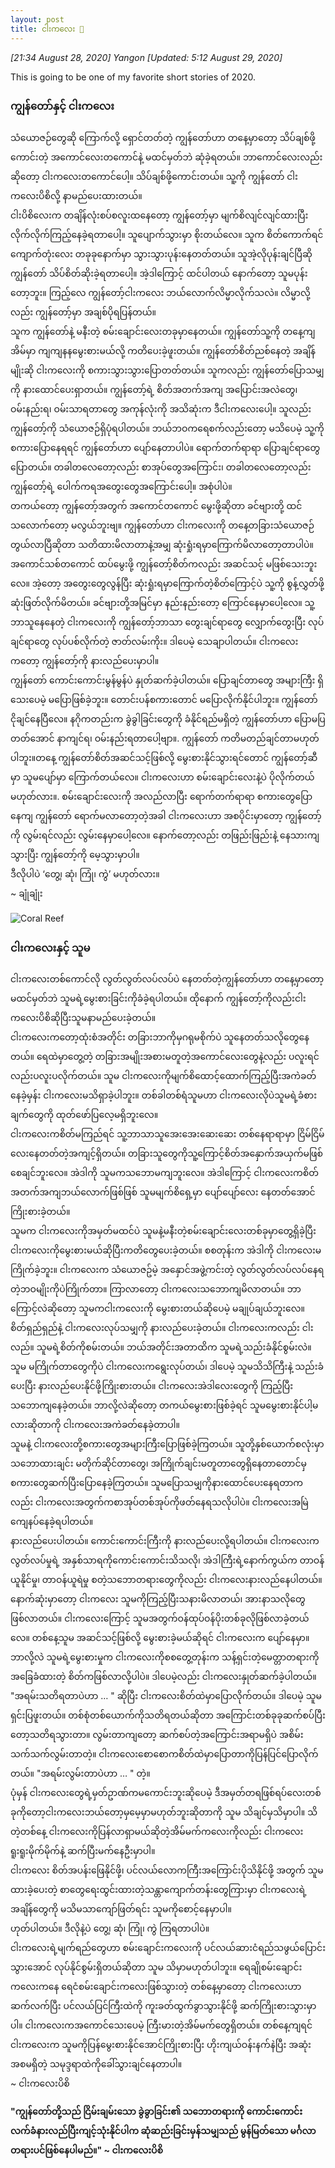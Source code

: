 ```yaml
---
layout: post
title: ငါးကလေး 🐠
---
```


*[21:34 August 28, 2020] Yangon [Updated: 5:12 August 29, 2020]* 

This is going to be one of my favorite short stories of 2020.  

### ကျွန်တော်နှင့် ငါးကလေး  

သံယောဇဉ်တွေဆို ကြောက်လို့ ရှောင်တတ်တဲ့ ကျွန်တော်ဟာ တနေ့မှာတော့ သိပ်ချစ်ဖို့ကောင်းတဲ့ အကောင်လေးတကောင်နဲ့ မထင်မှတ်ဘဲ ဆုံခဲ့ရတယ်။ ဘာကောင်လေးလည်းဆိုတော့ ငါးကလေးတကောင်ပေါ့။ သိပ်ချစ်ဖို့ကောင်းတယ်။ သူ့ကို ကျွန်တော် ငါးကလေးပိစိလို့ နာမည်ပေးထားတယ်။  
ငါးပိစိလေးက တချိန်လုံးစပ်စလူးထနေတော့ ကျွန်တော့်မှာ မျက်စိလျင်လျင်ထားပြီး လိုက်လိုက်ကြည့်နေခဲ့ရတာပေါ့။ သူပျောက်သွားမှာ စိုးတယ်လေ။ သူက စိတ်ကောက်ရင် ကျောက်တုံးလေး တခုခုနောက်မှာ သွားသွားပုန်းနေတတ်တယ်။ သူအဲ့လိုပုန်းချင်ပြီဆို ကျွန်တော် သိပ်စိတ်ဆိုးခဲ့ရတာပေါ့။  အဲ့ဒါကြောင့် ထင်ပါတယ် နောက်တော့ သူမပုန်းတော့ဘူး။ ကြည့်လေ ကျွန်တော့်ငါးကလေး ဘယ်လောက်လိမ္မာလိုက်သလဲ။ လိမ္မာလို့လည်း ကျွန်တော့်မှာ အချစ်ပိုရပြန်တယ်။  
သူက ကျွန်တော်နဲ့ မနီးတဲ့ စမ်းချောင်းလေးတခုမှာနေတယ်။ ကျွန်တော်သူ့ကို တနေ့ကျ အိမ်မှာ ကျကျနနမွေးစားမယ်လို့ ကတိပေးခဲ့ဖူးတယ်။ ကျွန်တော်စိတ်ညစ်နေတဲ့ အချိန်မျိုးဆို ငါးကလေးကို စကားသွားသွားပြောတတ်တယ်။ သူကလည်း ကျွန်တော်ပြောသမျှကို နားထောင်ပေးရှာတယ်။ ကျွန်တော့်ရဲ့ စိတ်အတက်အကျ အပြောင်းအလဲတွေ၊ ဝမ်းနည်းရ၊ ဝမ်းသာရတာတွေ အကုန်လုံးကို အသိဆုံးက ဒီငါးကလေးပေါ့။ သူလည်း ကျွန်တော့်ကို သံယောဇဉ်ရှိပုံရပါတယ်။ ဘယ်ဘဝကရေစက်လည်းတော့ မသိပေမဲ့ သူ့ကို စကားပြောနေရရင် ကျွန်တော်ဟာ ပျော်နေတာပါပဲ။ ရောက်တက်ရာရာ ပြောချင်ရာတွေပြောတယ်။ တခါတလေတော့လည်း စာအုပ်တွေအကြောင်း၊ တခါတလေတော့လည်း ကျွန်တော့်ရဲ့ ပေါက်ကရအတွေးတွေအကြောင်းပေါ့။ အစုံပါပဲ။  
တကယ်တော့ ကျွန်တော့်အတွက် အကောင်တကောင် မွေးဖို့ဆိုတာ ခင်ဗျားတို့ ထင်သလောက်တော့ မလွယ်ဘူးဗျ။ ကျွန်တော်ဟာ ငါးကလေးကို တနေ့တခြားသံယောဇဉ်တွယ်လာပြီဆိုတာ သတိထားမိလာတာနဲ့အမျှ ဆုံးရှုံးရမှာကြောက်မိလာတော့တာပါပဲ။ အကောင်သစ်တကောင် ထပ်မွေးဖို့ ကျွန်တော့်စိတ်ကလည်း အဆင်သင့် မဖြစ်သေးဘူးလေ။ အဲ့တော့ အတွေးတွေလွန်ပြီး ဆုံးရှုံးရမှာကြောက်တဲ့စိတ်ကြောင့်ပဲ သူ့ကို စွန့်လွှတ်ဖို့ ဆုံးဖြတ်လိုက်မိတယ်။ ခင်ဗျားတို့အမြင်မှာ နည်းနည်းတော့ ကြောင်နေမှာပေါ့လေ။ သူ့ဘာသူနေနေတဲ့ ငါးကလေးကို ကျွန်တော့်ဘာသာ တွေးချင်ရာတွေ လျှောက်တွေးပြီး လုပ်ချင်ရာတွေ လုပ်ပစ်လိုက်တဲ့ ဇာတ်လမ်းကိုး။ ဒါပေမဲ့ သေချာပါတယ်။ ငါးကလေးကတော့ ကျွန်တော့်ကို နားလည်ပေးမှာပါ။  
ကျွန်တော် ကောင်းကောင်းမွန်မွန်ပဲ နှုတ်ဆက်ခဲ့ပါတယ်။ ပြောချင်တာတွေ အများကြီး ရှိသေးပေမဲ့ မပြောဖြစ်ခဲ့ဘူး။ တောင်းပန်စကားတောင် မပြောလိုက်နိုင်ပါဘူး။ ကျွန်တော် ငိုချင်နေပြီလေ။ နဂိုကတည်းက ခွဲခွါခြင်းတွေကို ခံနိုင်ရည်မရှိတဲ့ ကျွန်တော်ဟာ ပြောမပြတတ်အောင် နာကျင်ရ၊ ဝမ်းနည်းရတာပေါ့ဗျာ။. 
ကျွန်တော် ကတိမတည်ချင်တာမဟုတ်ပါဘူး။တနေ့ ကျွန်တော်စိတ်အဆင်သင့်ဖြစ်လို့ မွေးစားနိုင်သွားရင်တောင် ကျွန်တော့်ဆီမှာ သူမပျော်မှာ ကြောက်တယ်လေ။ ငါးကလေးဟာ စမ်းချောင်းလေးနဲ့ပဲ ပိုလိုက်တယ်မဟုတ်လား။. 
စမ်းချောင်းလေးကို အလည်လာပြီး ရောက်တက်ရာရာ စကားတွေပြောနေကျ ကျွန်တော် ရောက်မလာတော့တဲ့အခါ ငါးကလေးဟာ အစပိုင်းမှာတော့ ကျွန်တော့်ကို လွမ်းရင်လည်း လွမ်းနေမှာပေါ့လေ။ နောက်တော့လည်း တဖြည်းဖြည်းနဲ့ နေသားကျသွားပြီး ကျွန်တော့်ကို မေ့သွားမှာပါ။  
ဒီလိုပါပဲ ‘တွေ့၊ ဆုံ၊ ကြုံ၊ ကွဲ’ မဟုတ်လား။  
~ ချုံချုံး 

![Coral Reef](https://lh3.googleusercontent.com/pw/ACtC-3eiosuXAqRdeWtZbTXYJCyuDqmKUi3P6XiY_BONr6CDtzfeTDBRO6C9bWYG68n_4wI6bqcI6MsaeT5sD6viblxV4u29s1nOJRrS35zYrSNhDBtlbowce3lvK8RsJWzPJ-qWKJKeYX6lGmMdPnWddHD0Og=w500-no?authuser=0)

### ငါးကလေးနှင့် သူမ  

ငါးကလေးတစ်ကောင်လို လွတ်လွတ်လပ်လပ်ပဲ နေတတ်တဲ့ကျွန်တော်ဟာ တနေ့မှာတော့ မထင်မှတ်ဘဲ သူမရဲ့မွေးစားခြင်းကိုခံခဲ့ရပါတယ်။ ထိုနောက် ကျွန်တော့်ကိုလည်းငါးကလေးပိစိဆိုပြီးသူမနာမည်ပေးခဲ့တယ်။  
ငါးကလေးကတော့ထုံးစံအတိုင်း တခြားဘာကိုမှဂရုမစိုက်ပဲ သူနေတတ်သလိုတွေနေတယ်။ ရေထဲမှာတွေ့တဲ့ တခြားအမျိုးအစားမတူတဲ့အကောင်လေးတွေနဲ့လည်း ပလူးရင်လည်းပလူးပလိုက်တယ်။ သူမ ငါးကလေးကိုမျက်စိထောင့်ထောက်ကြည့်ပြီးအကဲခတ်နေခဲ့မှန်း ငါးကလေးမသိရှာခဲ့ပါဘူး။ တစ်ခါတစ်ရံသူမဟာ ငါးကလေးလိုပဲသူမရဲ့ခံစားချက်တွေကို ထုတ်ဖော်ပြလေ့မရှိဘူးလေ။  
ငါးကလေးကစိတ်မကြည်ရင် သူ့ဘာသာသူအေးအေးဆေးဆေး တစ်နေရာရာမှာ ငြိမ်ငြိမ်လေးနေတတ်တဲ့အကျင့်ရှိတယ်။ တခြားသူတွေကိုသူ့ကြောင့်စိတ်အနှောက်အယှက်မဖြစ်စေချင်ဘူးလေ။ အဲဒါကို သူမကသဘောမကျဘူးလေ။ အဲဒါကြောင့် ငါးကလေးကစိတ်အတက်အကျဘယ်လောက်ဖြစ်ဖြစ် သူမမျက်စိရှေ့မှာ ပျော်ပျော်လေး နေတတ်အောင် ကြိုးစားခဲ့တယ်။  
သူမက ငါးကလေးကိုအမှတ်မထင်ပဲ သူမနဲ့မနီးတဲ့စမ်းချောင်းလေးတစ်ခုမှာတွေ့ရှိခဲ့ပြီး ငါးကလေးကိုမွေးစားမယ်ဆိုပြီးကတိတွေပေးခဲ့တယ်။ စစတုန်းက အဲဒါကို ငါးကလေးမကြိုက်ခဲ့ဘူး။ ငါးကလေးက သံယောဇဥ်မဲ့ အနှောင်အဖွဲ့ကင်းတဲ့ လွတ်လွတ်လပ်လပ်နေရတဲ့ဘဝမျိုးကိုပဲကြိုက်တာ။ ကြာလာတော့ ငါးကလေးသဘောကျမိလာတယ်။ ဘာကြောင့်လဲဆိုတော့ သူမကငါးကလေးကို မွေးစားတယ်ဆိုပေမဲ့ မချုပ်ချယ်ဘူးလေ။ စိတ်ရှည်ရှည်နဲ့ ငါးကလေးလုပ်သမျှကို နားလည်ပေးခဲ့တယ်။ ငါးကလေးကလည်း ငါးလည်။ သူမရဲ့စိတ်ကိုစမ်းတယ်။ ဘယ်အတိုင်းအတာထိက သူမရဲ့သည်းခံနိုင်စွမ်းလဲ။ သူမ မကြိုက်တာတွေကိုပဲ ငါးကလေးကရွေးလုပ်တယ်၊ ဒါပေမဲ့ သူမသိသိကြီးနဲ့ သည်းခံပေးပြီး နားလည်ပေးနိုင်ဖို့ကြိုးစားတယ်။ ငါးကလေးအဲဒါလေးတွေကို ကြည့်ပြီးသဘောကျနေခဲ့တယ်။ ဘာလို့လဲဆိုတော့ တကယ်မွေးစားဖြစ်ခဲ့ရင် သူမမွေးစားနိုင်ပါ့မလားဆိုတာကို ငါးကလေးအကဲခတ်နေခဲ့တာပါ။  
သူမနဲ့ ငါးကလေးတို့စကားတွေအများကြီးပြောဖြစ်ခဲ့ကြတယ်။ သူတို့နှစ်ယောက်စလုံးမှာ သဘောထားချင်း မတိုက်ဆိုင်တာတွေ၊ အကြိုက်ချင်းမတူတာတွေရှိနေတာတောင်မှ စကားတွေဆက်ပြီးပြောနေခဲ့ကြတယ်။ သူမပြောသမျှကိုနားထောင်ပေးနေရတာကလည်း ငါးကလေးအတွက်ကစာအုပ်တစ်အုပ်ကိုဖတ်နေရသလိုပါပဲ။ ငါးကလေးအမြဲကျေနပ်နေခဲ့ရပါတယ်။  
နားလည်ပေးပါတယ်။ ကောင်းကောင်းကြီးကို နားလည်ပေးလို့ရပါတယ်။ ငါးကလေးက လွတ်လပ်မှုရဲ့ အနှစ်သာရကိုကောင်းကောင်းသိသလို၊ အဲဒါကြီးရဲ့နောက်ကွယ်က တာဝန်ယူနိုင်မှု၊ တာဝန်ယူရဲမှု စတဲ့သဘောတရားတွေကိုလည်း ငါးကလေးနားလည်နေပါတယ်။  
နောက်ဆုံးမှာတော့ ငါးကလေး သူမကိုကြည့်ပြီးသနားမိလာတယ်၊ အားနာသလိုတွေဖြစ်လာတယ်။  ငါးကလေးကြောင့် သူမအတွက်ဝန်ထုပ်ဝန်ပိုးတစ်ခုလိုဖြစ်လာခဲ့တယ်လေ။ တစ်နေ့သူမ အဆင်သင့်ဖြစ်လို့ မွေးစားခဲ့မယ်ဆိုရင် ငါးကလေးက ပျော်နေမှာ။ ဘာလို့လဲ သူမရဲ့မွေးစားမှုက ငါးကလေးကိုစစတွေ့တုန်းက သန့်ရှင်းတဲ့မေတ္တာတရားကိုအခြေခံထားတဲ့ စိတ်ကဖြစ်လာလို့ပါပဲ။ ဒါပေမဲ့လည်း ငါးကလေးနှုတ်ဆက်ခဲ့ပါတယ်။  
"အရမ်းသတိရတာပဲဟာ … " ဆိုပြီး ငါးကလေးစိတ်ထဲမှာပြောလိုက်တယ်။ ဒါပေမဲ့ သူမရှင်းပြဖူးတယ်။ တစ်စုံတစ်ယောက်ကိုသတိရတယ်ဆိုတာ အကြောင်းတစ်ခုခုဆက်စပ်ပြီးတော့သတိရသွားတာ။ လွမ်းတာကျတော့ ဆက်စပ်တဲ့အကြောင်းအရာမရှိပဲ အစိမ်းသက်သက်လွမ်းတာတဲ့။ ငါးကလေးစောစောကစိတ်ထဲမှာပြောတာကိုပြန်ပြင်ပြောလိုက်တယ်။  "အရမ်းလွမ်းတာပဲဟာ … " တဲ့။  
ပုံမှန် ငါးကလေးတွေရဲ့မှတ်ဥာဏ်ကမကောင်းဘူးဆိုပေမဲ့ ဒီအမှတ်တရဖြစ်ရပ်လေးတစ်ခုကိုတော့ငါးကလေးဘယ်တော့မှမေ့မှာမဟုတ်ဘူးဆိုတာကို သူမ သိချင်မှသိမှာပါ။ သိတဲ့တစ်နေ့ ငါးကလေးကိုပြန်လာရှာမယ်ဆိုတဲ့အိမ်မက်ကလေးကိုလည်း ငါးကလေးရူးရူးမိုက်မိုက်နဲ့ ဆက်ပြီးမက်နေဦးမှာပါ။  
ငါးကလေး စိတ်အပန်းဖြေနိုင်ဖို့၊ ပင်လယ်လောကကြီးအကြောင်းပိုသိနိုင်ဖို့ အတွက် သူမထားခဲ့ပေးတဲ့ စာတွေရေးထွင်းထားတဲ့သန္တာကျောက်တန်းတွေကြားမှာ ငါးကလေးရဲ့ အချိန်တွေကို မသိမသာကျော်ဖြတ်ရင်း သူမကိုစောင့်နေမှာပါ။  
ဟုတ်ပါတယ်။ ဒီလိုနဲ့ပဲ တွေ့၊ ဆုံ၊ ကြုံ၊ ကွဲ ကြရတာပါပဲ။  
ငါးကလေးရဲ့မျက်ရည်တွေဟာ စမ်းချောင်းကလေးကို ပင်လယ်ဆားငံရည်သဖွယ်ပြောင်းသွားအောင် လုပ်နိုင်စွမ်းရှိတယ်ဆိုတာ သူမ သိမှာမဟုတ်ပါဘူး။ ရေချိုစမ်းချောင်းကလေးကနေ ရေငံစမ်းချောင်းကလေးဖြစ်သွားတဲ့ တစ်နေ့မှာတော့ ငါးကလေးဟာ ဆက်လက်ပြီး ပင်လယ်ပြင်ကြီးထဲကို ကူးခတ်ထွက်ခွာသွားနိုင်ဖို့ ဆက်ကြိုးစားသွားမှာပါ။ ငါးကလေးကအကောင်သေးပေမဲ့ ကြီးမားတဲ့အိမ်မက်တွေရှိတယ်။ တစ်နေ့ကျရင် ငါးကလေးက သူမကိုပြန်မွေးစားနိုင်အောင်ကြိုးစားပြီး ဟိုးကျယ်ဝန်းနက်နဲပြီး အဆုံးအစမရှိတဲ့ သမုဒ္ဒရာထဲကိုခေါ်သွားချင်နေတာပါ။  
~ ငါးကလေးပိစိ 

**"ကျွန်တော်တို့သည် ငြိမ်းချမ်းသော ခွဲခွာခြင်း၏ သဘောတရားကို ကောင်းကောင်းလက်ခံနားလည်ပြီးကျင့်သုံးနိုင်ပါက ဆုံဆည်းခြင်းမှန်သမျှသည် မွန်မြတ်သော မင်္ဂလာတရားပင်ဖြစ်နေပါမည်။" ~ ငါးကလေးပိစိ**
